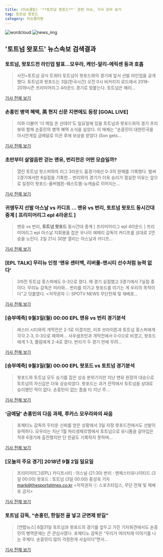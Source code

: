 ```yaml
---
title: (이슈클립) '**토트넘 왓포드**' 관련 이슈, 기사 모아 보기
tag: 토트넘 왓포드
category: 이슈클리핑
---
```

![wordcloud](https://s3.ap-northeast-2.amazonaws.com/lyrics101-wordcloud/2018-09-03-1535901091.png)
![news_img](https://user-images.githubusercontent.com/42597476/44507050-1206f400-a6e4-11e8-8d98-7ffbfebb353f.png)
## **'**토트넘 왓포드**'** 뉴스속보 검색결과
### 토트넘, 왓포드전 라인업 발표…모우라, 케인-알리-에릭센 등과 호흡

>사진=토트넘 공식 트위터 토트넘이 왓포드와의 경기에 앞서 선발 라인업을 공개했다. 토트넘과 왓포드는 3일(한국시간) 오전 0시 비커리지 로드에서 2018-2019시즌 프리미어리그 4라운드 경기로 맞붙는다. 토트넘은 해리...

<a href="http://news20.busan.com/controller/newsController.jsp?newsId=20180902000231" target="_blank">기사 전체 보기</a>

### 손흥민 병역 혜택, 英 현지 신문 지면에도 등장 [GOAL LIVE]

>이와 더불어 '더 메일 온 선데이'도 일요일에 있을 토트넘과 왓포드와의 경기 프리뷰와 함께 손흥민의 병역 혜택 소식을 실었다. 이 매체는 "손흥민이 대한민국을 아시안게임 금메달로 이끈 후에 보상을 받았다 (Son gets...

<a href="http://www.goal.com/kr/%EB%89%B4%EC%8A%A4/a/z2i0xy8hn84h1m5qve9jbr4f6" target="_blank">기사 전체 보기</a>

### 초반부터 살얼음판 걷는 맨유, 번리전은 어떤 모습일까?

>열린 토트넘 핫스퍼와의 리그 3라운드 홈경기에선 0-3의 완패를 기록했다. 벌써 2경기에서만 6실점을 기록한... 번리와의 경기가 더욱 승리가 절실한 이유는 앞으로 일정이 왓포드-울버햄튼-웨스트햄-뉴캐슬로 이어지는...

<a href="http://www.ohmynews.com/NWS_Web/View/at_pg.aspx?CNTN_CD=A0002468399&CMPT_CD=P0010&utm_source=naver&utm_medium=newsearch&utm_campaign=naver_news" target="_blank">기사 전체 보기</a>

### 귀엥두지 선발 아스날 vs 카디프 ... 맨유 vs 번리, **토트넘 왓포드** 동시간대 중계 [ 프리미어리그 epl 4라운드 ]

>맨유 vs 번리, **토트넘 왓포드** 동시간대 중계 [ 프리미어리그 epl 4라운드 ]     프리미어리그 epl 아스날 지휘봉을 잡은 우나이 에메리 감독이 카디프를 상대로 2연승을 노린다.   2일 21시 30분 열리는 아스날과 카디프...

<a href="http://www.ggilbo.com/news/articleView.html?idxno=541723" target="_blank">기사 전체 보기</a>

### [EPL TALK] 무리뉴 인정 '맨유 센터백, 리버풀-맨시티 선수처럼 능력 없다'

>3차전 토트넘 홋스퍼에도 0-3으로 졌다. 매 경기 실점했고 3경기에서 7실점 중이다. 무리뉴 감독은 미러와... 번리를 이기고 왓포드를 이기는 게 우리의 목적이다"고 덧붙였다. <저작권자 ⓒ SPOTV NEWS 무단전재 및 재배포...

<a href="http://www.spotvnews.co.kr/?mod=news&act=articleView&idxno=234496" target="_blank">기사 전체 보기</a>

### [승부예측] 9월3일(월) 00:00 EPL 맨유 vs 번리 경기분석

>레스터 시티와의 개막전은 2-1로 이겼지만, 이후 브라이튼과 토트넘 홋스퍼에게 각각 2-3, 0-3으로 패하며... 사우샘프턴과 개막전에서 0-0으로 비겼고, 왓포드에게 1-3, 풀럼에게 2-4로 졌다. 번리가 두 경기 만에 무려...

<a href="http://www.interfootball.co.kr/news/articleView.html?idxno=237730" target="_blank">기사 전체 보기</a>

### [승부예측] 9월3일(월) 00:00 EPL 왓포드 vs 토트넘 경기분석

>왓포드와 토트넘 모두 승기를 잡은 상승 분위기지만 지난 맨유 원정의 대승으로 토트넘의 자신감은 더욱 상승되었다. 왓포드는 과거 전적에서 토트넘을 상대로 승리했던 적이 없다. 손흥민이 없는 틈을 타 지난 주...

<a href="http://www.interfootball.co.kr/news/articleView.html?idxno=237734" target="_blank">기사 전체 보기</a>

### ‘금메달’ 손흥민의 다음 과제, 루카스 모우라와의 싸움

>포체티노 감독의 두터운 신뢰를 얻은 상황에서 3일 자정 왓포드전에서도 선발이 유력하다. 모우라는 지난 1월 파리생제르맹에서 토트넘으로 유니폼을 갈아입은 직후 6경기에 출전했지만 단 한골도 기록하지 못하며...

<a href="http://news.kmib.co.kr/article/view.asp?arcid=0012650876&code=61161311&cp=nv" target="_blank">기사 전체 보기</a>

### [오늘의 주요 경기] 2018년 9월 2일 일요일

>프리미어리그(EPL) 카디프시티 : 아스널 (21:30) 번리 : 맨체스터유나이티드 (3일 00:00) 왓포드 : 토트넘 (3일 00:00) 홍성욱 기자 mark@thesportstimes.co.kr <저작권자 ⓒ 스포츠타임스, 무단 전재 및 재배포 금지>

<a href="http://www.thesportstimes.co.kr/news/articleView.html?idxno=310512" target="_blank">기사 전체 보기</a>

### 토트넘 감독, “손흥민, 한일전 골 넣고 군면제 받길”

>[연합뉴스] 8월31일 토트넘과 왓포드의 경기를 앞두고 가진 기자회견에서도 손흥민의 병역문제는 큰 관심사였다. 포체티노 감독은 “우리가 여러차례 이야기를 나눈 주제다. 손흥민이 많이 걱정한게 사실이다”면서...

<a href="http://news.joins.com/article/olink/22524953" target="_blank">기사 전체 보기</a>


